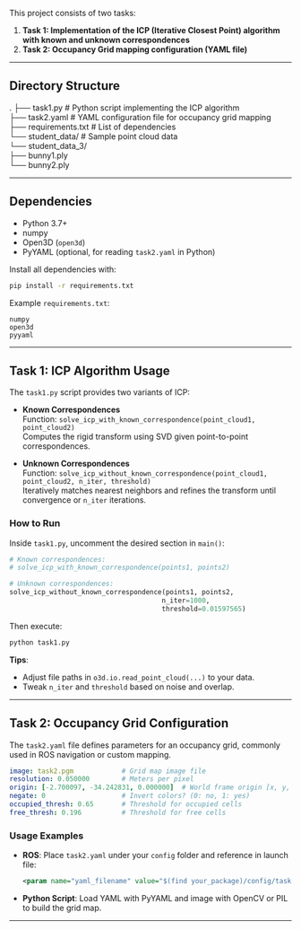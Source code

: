 This project consists of two tasks:

1. **Task 1: Implementation of the ICP (Iterative Closest Point) algorithm with known and unknown correspondences**
2. **Task 2: Occupancy Grid mapping configuration (YAML file)**

---

## Directory Structure

.
├── task1.py             # Python script implementing the ICP algorithm  
├── task2.yaml           # YAML configuration file for occupancy grid mapping  
├── requirements.txt     # List of dependencies  
└── student_data/        # Sample point cloud data  
    └── student_data_3/  
        ├── bunny1.ply  
        └── bunny2.ply  

---

## Dependencies

- Python 3.7+
- numpy
- Open3D (`open3d`)
- PyYAML (optional, for reading `task2.yaml` in Python)

Install all dependencies with:

```bash
pip install -r requirements.txt
```

Example `requirements.txt`:

```
numpy
open3d
pyyaml
```

---

## Task 1: ICP Algorithm Usage

The `task1.py` script provides two variants of ICP:

- **Known Correspondences**  
  Function: `solve_icp_with_known_correspondence(point_cloud1, point_cloud2)`  
  Computes the rigid transform using SVD given point-to-point correspondences.

- **Unknown Correspondences**  
  Function: `solve_icp_without_known_correspondence(point_cloud1, point_cloud2, n_iter, threshold)`  
  Iteratively matches nearest neighbors and refines the transform until convergence or `n_iter` iterations.

### How to Run

Inside `task1.py`, uncomment the desired section in `main()`:

```python
# Known correspondences:
# solve_icp_with_known_correspondence(points1, points2)

# Unknown correspondences:
solve_icp_without_known_correspondence(points1, points2,
                                      n_iter=1000,
                                      threshold=0.01597565)
```

Then execute:

```bash
python task1.py
```

**Tips**:  
- Adjust file paths in `o3d.io.read_point_cloud(...)` to your data.  
- Tweak `n_iter` and `threshold` based on noise and overlap.

---

## Task 2: Occupancy Grid Configuration

The `task2.yaml` file defines parameters for an occupancy grid, commonly used in ROS navigation or custom mapping.

```yaml
image: task2.pgm            # Grid map image file
resolution: 0.050000        # Meters per pixel
origin: [-2.700097, -34.242831, 0.000000]  # World frame origin [x, y, yaw]
negate: 0                   # Invert colors? (0: no, 1: yes)
occupied_thresh: 0.65       # Threshold for occupied cells
free_thresh: 0.196          # Threshold for free cells
```

### Usage Examples

- **ROS**: Place `task2.yaml` under your `config` folder and reference in launch file:

  ```xml
  <param name="yaml_filename" value="$(find your_package)/config/task2.yaml" />
  ```

- **Python Script**: Load YAML with PyYAML and image with OpenCV or PIL to build the grid map.

---

